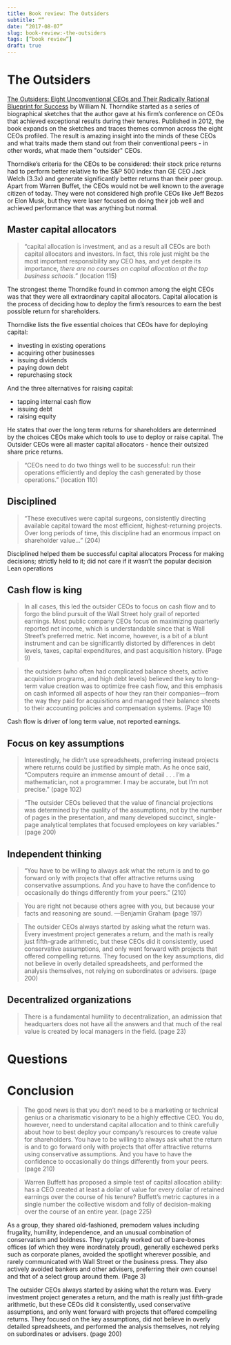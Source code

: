 ```yaml
---
title: Book review: The Outsiders
subtitle: “”
date: “2017-08-07”
slug: book-review:-the-outsiders
tags: [“book review”]
draft: true
---
```


# The Outsiders

[The Outsiders: Eight Unconventional CEOs and Their Radically Rational Blueprint for Success](https://www.amazon.com/dp/B009G1T74O) by William N. Thorndike started as a series of biographical sketches that the author gave at his firm’s conference on CEOs that achieved exceptional results during their tenures. Published in 2012, the book expands on the sketches and traces themes common across the eight CEOs profiled. The result is amazing insight into the minds of these CEOs and what traits made them stand out from their conventional peers - in other words, what made them "outsider" CEOs.

Thorndike’s criteria for the CEOs to be considered:  their stock price returns had to perform better relative to the S&P 500 index than GE CEO Jack Welch (3.3x) and generate significantly better returns than their peer group. Apart from Warren Buffet, the CEOs would not be well known to the average citizen of today. They were not considered high profile CEOs like Jeff Bezos or Elon Musk, but they were laser focused on doing their job well and achieved performance that was anything but normal.

## Master capital allocators

> “capital allocation is investment, and as a result all CEOs are both capital allocators and investors. In fact, this role just might be the most important responsibility any CEO has, and yet despite its importance, *there are no courses on capital allocation at the top business schools.*” (location 115)

The strongest theme Thorndike found in common among the eight CEOs was that they were all extraordinary capital allocators. Capital allocation is the process of deciding how to deploy the firm’s resources to earn the best possible return for shareholders. 

Thorndike lists the five essential choices that CEOs have for deploying capital:

- investing in existing operations
- acquiring other businesses
- issuing dividends
- paying down debt
- repurchasing stock

And the three alternatives for raising capital:
  
- tapping internal cash flow
- issuing debt
- raising equity

He states that over the long term returns for shareholders are determined by the choices CEOs make which tools to use to deploy or raise capital. The Outsider CEOs were all master capital allocators - hence their outsized share price returns.

> “CEOs need to do two things well to be successful: run their operations efficiently and deploy the cash generated by those operations.” (location 110)

## Disciplined

> “These executives were capital surgeons, consistently directing available capital toward the most efficient, highest-returning projects. Over long periods of time, this discipline had an enormous impact on shareholder value...” (204)

Disciplined helped them be successful capital allocators
Process for making decisions; strictly held to it; did not care if it wasn’t the popular decision
Lean operations

## Cash flow is king

> In all cases, this led the outsider CEOs to focus on cash flow and to forgo the blind pursuit of the Wall Street holy grail of reported earnings. Most public company CEOs focus on maximizing quarterly reported net income, which is understandable since that is Wall Street’s preferred metric. Net income, however, is a bit of a blunt instrument and can be significantly distorted by differences in debt levels, taxes, capital expenditures, and past acquisition history. (Page 9)

> the outsiders (who often had complicated balance sheets, active acquisition programs, and high debt levels) believed the key to long-term value creation was to optimize free cash flow, and this emphasis on cash informed all aspects of how they ran their companies—from the way they paid for acquisitions and managed their balance sheets to their accounting policies and compensation systems. (Page 10)

Cash flow is driver of long term value, not reported earnings.

## Focus on key assumptions

> Interestingly, he didn’t use spreadsheets, preferring instead projects where returns could be justified by simple math. As he once said, “Computers require an immense amount of detail . . . I’m a mathematician, not a programmer. I may be accurate, but I’m not precise.” (page 102)

> “The outsider CEOs believed that the value of financial projections was determined by the quality of the assumptions, not by the number of pages in the presentation, and many developed succinct, single-page analytical templates that focused employees on key variables.” (page 200)

## Independent thinking

> “You have to be willing to always ask what the return is and to go forward only with projects that offer attractive returns using conservative assumptions. And you have to have the confidence to occasionally do things differently from your peers.” (210)

> You are right not because others agree with you, but because your facts and reasoning are sound. —Benjamin Graham (page 197)

> The outsider CEOs always started by asking what the return was. Every investment project generates a return, and the math is really just fifth-grade arithmetic, but these CEOs did it consistently, used conservative assumptions, and only went forward with projects that offered compelling returns. They focused on the key assumptions, did not believe in overly detailed spreadsheets, and performed the analysis themselves, not relying on subordinates or advisers. (page 200)

## Decentralized organizations

> There is a fundamental humility to decentralization, an admission that headquarters does not have all the answers and that much of the real value is created by local managers in the field. (page 23)

# Questions


# Conclusion

> The good news is that you don’t need to be a marketing or technical genius or a charismatic visionary to be a highly effective CEO. You do, however, need to understand capital allocation and to think carefully about how to best deploy your company’s resources to create value for shareholders. You have to be willing to always ask what the return is and to go forward only with projects that offer attractive returns using conservative assumptions. And you have to have the confidence to occasionally do things differently from your peers. (page 210)

> Warren Buffett has proposed a simple test of capital allocation ability: has a CEO created at least a dollar of value for every dollar of retained earnings over the course of his tenure? Buffett’s metric captures in a single number the collective wisdom and folly of decision-making over the course of an entire year. (page 225)


As a group, they shared old-fashioned, premodern values including frugality, humility, independence, and an unusual combination of conservatism and boldness. They typically worked out of bare-bones offices (of which they were inordinately proud), generally eschewed perks such as corporate planes, avoided the spotlight wherever possible, and rarely communicated with Wall Street or the business press. They also actively avoided bankers and other advisers, preferring their own counsel and that of a select group around them. (Page 3)

The outsider CEOs always started by asking what the return was. Every investment project generates a return, and the math is really just fifth-grade arithmetic, but these CEOs did it consistently, used conservative assumptions, and only went forward with projects that offered compelling returns. They focused on the key assumptions, did not believe in overly detailed spreadsheets, and performed the analysis themselves, not relying on subordinates or advisers. (page 200)


